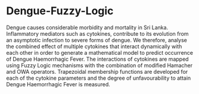 # Dengue-Fuzzy-Logic

Dengue causes considerable morbidity and mortality in Sri Lanka. Inflammatory mediators such as cytokines, contribute to its evolution from an asymptotic infection to severe forms of dengue. We therefore, analyse the combined effect of multiple cytokines that interact dynamically with each other in order to generate a mathematical model to predict occurrence of Dengue Haemorrhagic Fever. The interactions of cytokines are mapped using Fuzzy Logic mechanisms with the combination of modified Hamacher and OWA operators. Trapezoidal membership functions are developed for each of the cytokine parameters and the degree of unfavourability to attain Dengue Haemorrhagic Fever is measured.
